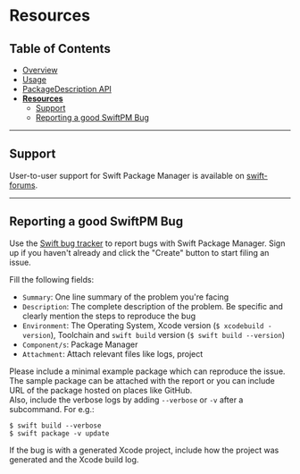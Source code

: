 # Resources

## Table of Contents

* [Overview](README.md)
* [Usage](Usage.md)
* [PackageDescription API](PackageDescription.md)
* [**Resources**](Resources.md)
  * [Support](#support)
  * [Reporting a good SwiftPM Bug](#reporting-a-good-swiftpm-bug)

---

## Support

User-to-user support for Swift Package Manager is available on
[swift-forums](https://forums.swift.org/c/development/SwiftPM).

---

## Reporting a good SwiftPM Bug

Use the [Swift bug tracker](http://bugs.swift.org) to report bugs with Swift
Package Manager. Sign up if you haven't already and click the "Create" button to
start filing an issue.  

Fill the following fields:
* `Summary`: One line summary of the problem you're facing  
* `Description`: The complete description of the problem. Be specific and clearly mention the steps to reproduce the bug  
* `Environment`: The Operating System, Xcode version (`$ xcodebuild -version`), Toolchain and `swift build` version (`$ swift build --version`)  
* `Component/s`: Package Manager  
* `Attachment`: Attach relevant files like logs, project

Please include a minimal example package which can reproduce the issue. The
sample package can be attached with the report or you can include URL of the
package hosted on places like GitHub.  
Also, include the verbose logs by adding `--verbose` or `-v` after a subcommand.
For e.g.:

    $ swift build --verbose
    $ swift package -v update

If the bug is with a generated Xcode project, include how the project was
generated and the Xcode build log.
